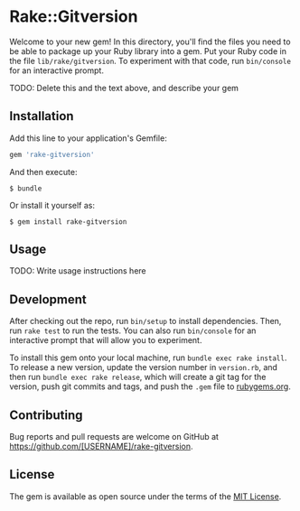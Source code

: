 # Rake::Gitversion

Welcome to your new gem! In this directory, you'll find the files you need to be able to package up your Ruby library into a gem. Put your Ruby code in the file `lib/rake/gitversion`. To experiment with that code, run `bin/console` for an interactive prompt.

TODO: Delete this and the text above, and describe your gem

## Installation

Add this line to your application's Gemfile:

```ruby
gem 'rake-gitversion'
```

And then execute:

    $ bundle

Or install it yourself as:

    $ gem install rake-gitversion

## Usage

TODO: Write usage instructions here

## Development

After checking out the repo, run `bin/setup` to install dependencies. Then, run `rake test` to run the tests. You can also run `bin/console` for an interactive prompt that will allow you to experiment.

To install this gem onto your local machine, run `bundle exec rake install`. To release a new version, update the version number in `version.rb`, and then run `bundle exec rake release`, which will create a git tag for the version, push git commits and tags, and push the `.gem` file to [rubygems.org](https://rubygems.org).

## Contributing

Bug reports and pull requests are welcome on GitHub at https://github.com/[USERNAME]/rake-gitversion.


## License

The gem is available as open source under the terms of the [MIT License](http://opensource.org/licenses/MIT).

